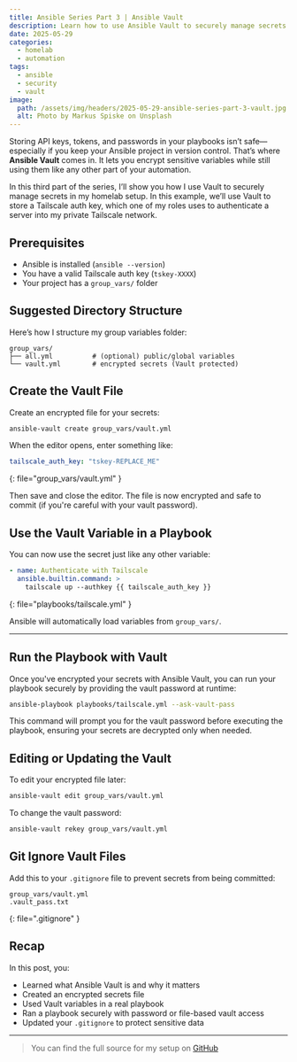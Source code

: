 ```yaml
---
title: Ansible Series Part 3 | Ansible Vault
description: Learn how to use Ansible Vault to securely manage secrets in your playbooks.
date: 2025-05-29
categories:
  - homelab
  - automation
tags:
  - ansible
  - security
  - vault
image:
  path: /assets/img/headers/2025-05-29-ansible-series-part-3-vault.jpg
  alt: Photo by Markus Spiske on Unsplash
---
```


Storing API keys, tokens, and passwords in your playbooks isn’t safe—especially if you keep your Ansible project in version control. That’s where **Ansible Vault** comes in. It lets you encrypt sensitive variables while still using them like any other part of your automation.

In this third part of the series, I’ll show you how I use Vault to securely manage secrets in my homelab setup. In this example, we’ll use Vault to store a Tailscale auth key, which one of my roles uses to authenticate a server into my private Tailscale network.

## Prerequisites

- Ansible is installed (`ansible --version`)
- You have a valid Tailscale auth key (`tskey-XXXX`)
- Your project has a `group_vars/` folder


## Suggested Directory Structure

Here’s how I structure my group variables folder:

```
group_vars/
├── all.yml          # (optional) public/global variables
└── vault.yml        # encrypted secrets (Vault protected)
```

## Create the Vault File

Create an encrypted file for your secrets:

```bash
ansible-vault create group_vars/vault.yml
```

When the editor opens, enter something like:

```yaml
tailscale_auth_key: "tskey-REPLACE_ME"
```
{: file="group_vars/vault.yml" }

Then save and close the editor. The file is now encrypted and safe to commit (if you're careful with your vault password).


## Use the Vault Variable in a Playbook

You can now use the secret just like any other variable:

```yaml
- name: Authenticate with Tailscale
  ansible.builtin.command: >
    tailscale up --authkey {{ tailscale_auth_key }}
```
{: file="playbooks/tailscale.yml" }

Ansible will automatically load variables from `group_vars/`.

---

## Run the Playbook with Vault

Once you've encrypted your secrets with Ansible Vault, you can run your playbook securely by providing the vault password at runtime:

```bash
ansible-playbook playbooks/tailscale.yml --ask-vault-pass
```

This command will prompt you for the vault password before executing the playbook, ensuring your secrets are decrypted only when needed.


## Editing or Updating the Vault

To edit your encrypted file later:

```bash
ansible-vault edit group_vars/vault.yml
```

To change the vault password:

```bash
ansible-vault rekey group_vars/vault.yml
```

## Git Ignore Vault Files

Add this to your `.gitignore` file to prevent secrets from being committed:

```gitignore
group_vars/vault.yml
.vault_pass.txt
```
{: file=".gitignore" }


## Recap

In this post, you:

- Learned what Ansible Vault is and why it matters
- Created an encrypted secrets file
- Used Vault variables in a real playbook
- Ran a playbook securely with password or file-based vault access
- Updated your `.gitignore` to protect sensitive data

---

> You can find the full source for my setup on [GitHub](https://github.com/svenvg93/ansible-homelab)
